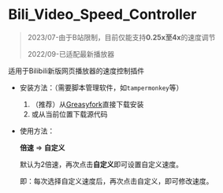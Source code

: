 # Bili_Video_Speed_Controller

> 2023/07-由于B站限制，目前仅能支持**0.25x至4x**的速度调节
>
> 2022/09-已适配最新播放器

适用于Bilibili新版网页播放器的速度控制插件

* 安装方法：（需要脚本管理软件，如`tampermonkey`等）
  1. （推荐）从[Greasyfork](https://greasyfork.org/zh-CN/scripts/441355-bili-video-speed-controller)直接下载安装
  2. 或从当前位置下载源代码

* 使用方法：

  **倍速** => **自定义**

  默认为2倍速，再次点击**自定义**即可设置自定义速度。

  即：每次选择自定义速度后，再次点击自定义，即可修改速度。

